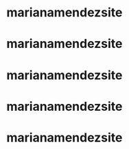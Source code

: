 # marianamendezsite
# marianamendezsite
# marianamendezsite
# marianamendezsite
# marianamendezsite
